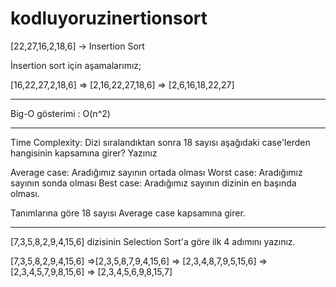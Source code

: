 # kodluyoruzinertionsort
[22,27,16,2,18,6] -> Insertion Sort

İnsertion sort için aşamalarımız;

[16,22,27,2,18,6] => [2,16,22,27,18,6] => [2,6,16,18,22,27]

************************************************************

Big-O gösterimi : O(n^2)

************************************************************
Time Complexity: Dizi sıralandıktan sonra 18 sayısı aşağıdaki case'lerden hangisinin kapsamına girer? Yazınız

Average case: Aradığımız sayının ortada olması
Worst case: Aradığımız sayının sonda olması
Best case: Aradığımız sayının dizinin en başında olması.

Tanımlarına göre 18 sayısı Average case kapsamına girer.

************************************************************

[7,3,5,8,2,9,4,15,6] dizisinin Selection Sort'a göre ilk 4 adımını yazınız.

[7,3,5,8,2,9,4,15,6] =>[2,3,5,8,7,9,4,15,6] => [2,3,4,8,7,9,5,15,6] => [2,3,4,5,7,9,8,15,6] => [2,3,4,5,6,9,8,15,7]
